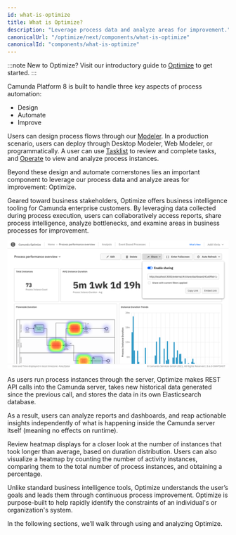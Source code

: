 ```yaml
---
id: what-is-optimize
title: What is Optimize?
description: "Leverage process data and analyze areas for improvement."
canonicalUrl: "/optimize/next/components/what-is-optimize"
canonicalId: "components/what-is-optimize"
---
```


:::note
New to Optimize? Visit our introductory guide to [Optimize]($docs$/guides/improve-processes-with-optimize/) to get started.
:::

Camunda Platform 8 is built to handle three key aspects of process automation:

- Design
- Automate
- Improve

Users can design process flows through our [Modeler]($docs$/components/modeler/about-modeler/). In a production scenario, users can deploy through Desktop Modeler, Web Modeler, or programmatically. A user can use [Tasklist]($docs$/components/tasklist/introduction-to-tasklist/) to review and complete tasks, and [Operate]($docs$/components/operate/operate-introduction) to view and analyze process instances.

Beyond these design and automate cornerstones lies an important component to leverage our process data and analyze areas for improvement: Optimize.

Geared toward business stakeholders, Optimize offers business intelligence tooling for Camunda enterprise customers. By leveraging data collected during process execution, users can collaboratively access reports, share process intelligence, analyze bottlenecks, and examine areas in business processes for improvement.

![process performance dashboard](./img/dashboard-sharingPopover.png)

As users run process instances through the server, Optimize makes REST API calls into the Camunda server, takes new historical data generated since the previous call, and stores the data in its own Elasticsearch database.

As a result, users can analyze reports and dashboards, and reap actionable insights independently of what is happening inside the Camunda server itself (meaning no effects on runtime).

Review heatmap displays for a closer look at the number of instances that took longer than average, based on duration distribution. Users can also visualize a heatmap by counting the number of activity instances, comparing them to the total number of process instances, and obtaining a percentage.

Unlike standard business intelligence tools, Optimize understands the user’s goals and leads them through continuous process improvement. Optimize is purpose-built to help rapidly identify the constraints of an individual's or organization's system.

In the following sections, we’ll walk through using and analyzing Optimize.
